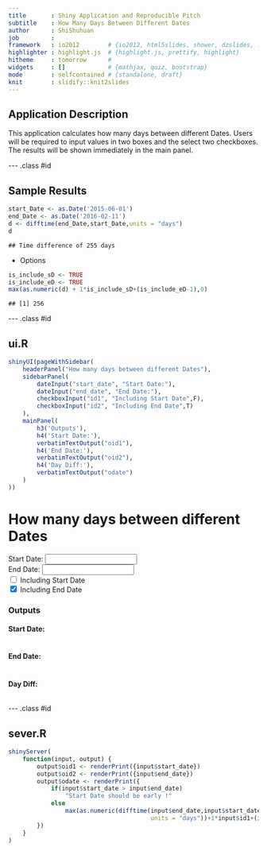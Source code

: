 ```yaml
---
title       : Shiny Application and Reproducible Pitch
subtitle    : How Many Days Between Different Dates
author      : ShiShuhuan
job         : 
framework   : io2012        # {io2012, html5slides, shower, dzslides, ...}
highlighter : highlight.js  # {highlight.js, prettify, highlight}
hitheme     : tomorrow      # 
widgets     : []            # {mathjax, quiz, bootstrap}
mode        : selfcontained # {standalone, draft}
knit        : slidify::knit2slides
---
```


## Application Description

This application calculates how many days between different Dates. Users will be required to input values in two boxes and the select two checkboxes. The results will be shown immediately in the main panel.

--- .class #id 

## Sample Results


```r
start_Date <- as.Date('2015-06-01')
end_Date <- as.Date('2016-02-11')
d <- difftime(end_Date,start_Date,units = "days")
d
```

```
## Time difference of 255 days
```
* Options

```r
is_include_sD <- TRUE
is_include_eD <- TRUE
max(as.numeric(d) + 1*is_include_sD+(is_include_eD-1),0)
```

```
## [1] 256
```

--- .class #id 

## ui.R

```r
shinyUI(pageWithSidebar(
    headerPanel("How many days between different Dates"),
    sidebarPanel(
        dateInput("start_date", "Start Date:"),
        dateInput("end_date", "End Date:"),
        checkboxInput("id1", "Including Start Date",F),
        checkboxInput("id2", "Including End Date",T)
    ),
    mainPanel(
        h3('Outputs'),
        h4('Start Date:'),
        verbatimTextOutput("oid1"),
        h4('End Date:'),
        verbatimTextOutput("oid2"),
        h4('Day Diff:'),
        verbatimTextOutput("odate")
    )
))
```

<!--html_preserve--><div class="container-fluid">
<div class="row">
<div class="col-sm-12">
<h1>How many days between different Dates</h1>
</div>
</div>
<div class="row">
<div class="col-sm-4">
<form class="well">
<div id="start_date" class="shiny-date-input form-group shiny-input-container">
<label class="control-label" for="start_date">Start Date:</label>
<input type="text" class="form-control datepicker" data-date-language="en" data-date-weekstart="0" data-date-format="yyyy-mm-dd" data-date-start-view="month"/>
</div>
<div id="end_date" class="shiny-date-input form-group shiny-input-container">
<label class="control-label" for="end_date">End Date:</label>
<input type="text" class="form-control datepicker" data-date-language="en" data-date-weekstart="0" data-date-format="yyyy-mm-dd" data-date-start-view="month"/>
</div>
<div class="form-group shiny-input-container">
<div class="checkbox">
<label>
<input id="id1" type="checkbox"/>
<span>Including Start Date</span>
</label>
</div>
</div>
<div class="form-group shiny-input-container">
<div class="checkbox">
<label>
<input id="id2" type="checkbox" checked="checked"/>
<span>Including End Date</span>
</label>
</div>
</div>
</form>
</div>
<div class="col-sm-8">
<h3>Outputs</h3>
<h4>Start Date:</h4>
<pre id="oid1" class="shiny-text-output"></pre>
<h4>End Date:</h4>
<pre id="oid2" class="shiny-text-output"></pre>
<h4>Day Diff:</h4>
<pre id="odate" class="shiny-text-output"></pre>
</div>
</div>
</div><!--/html_preserve-->

--- .class #id 

## sever.R

```r
shinyServer(
    function(input, output) {
        output$oid1 <- renderPrint({input$start_date})
        output$oid2 <- renderPrint({input$end_date})
        output$odate <- renderPrint({
            if(input$start_date > input$end_date)
                "Start Date should be early !"
            else 
                max(as.numeric(difftime(input$end_date,input$start_date,
                                        units = "days"))+1*input$id1+(input$id2-1),0)
        })
    }
)
```
